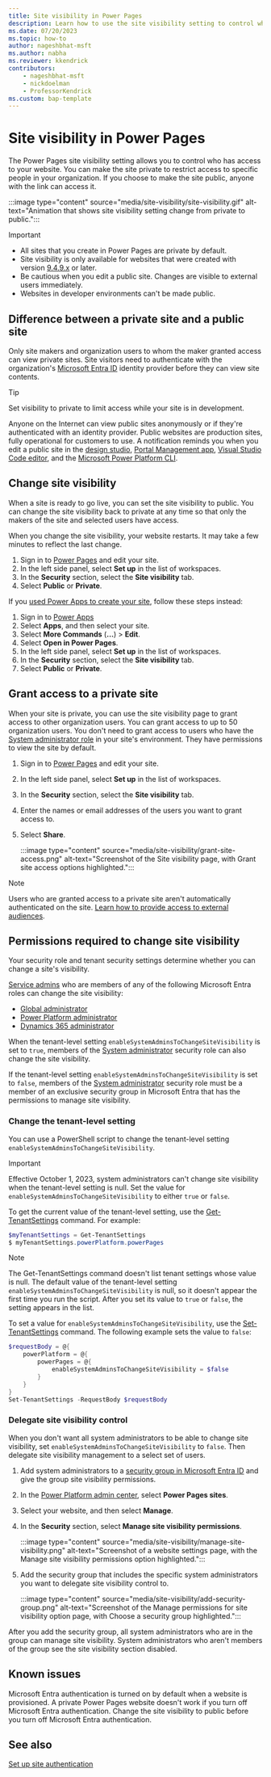 ```yaml
---
title: Site visibility in Power Pages
description: Learn how to use the site visibility setting to control who has access to sites you create with Microsoft Power Pages.
ms.date: 07/20/2023
ms.topic: how-to
author: nageshbhat-msft
ms.author: nabha
ms.reviewer: kkendrick
contributors:
    - nageshbhat-msft
    - nickdoelman
    - ProfessorKendrick
ms.custom: bap-template
---
```


# Site visibility in Power Pages

The Power Pages site visibility setting allows you to control who has access to your website. You can make the site private to restrict access to specific people in your organization. If you choose to make the site public, anyone with the link can access it.

:::image type="content" source="media/site-visibility/site-visibility.gif" alt-text="Animation that shows site visibility setting change from private to public.":::

> [!IMPORTANT]
>
> - All sites that you create in Power Pages are private by default.
> - Site visibility is only available for websites that were created with version [9.4.9.x](/power-platform/released-versions/portals/portalupdate949x) or later.
> - Be cautious when you edit a public site. Changes are visible to external users immediately.
> - Websites in developer environments can't be made public.

## Difference between a private site and a public site

Only site makers and organization users to whom the maker granted access can view private sites. Site visitors need to authenticate with the organization's [Microsoft Entra ID](/azure/active-directory/fundamentals/active-directory-whatis) identity provider before they can view site contents.

> [!TIP]
> Set visibility to private to limit access while your site is in development.

Anyone on the Internet can view public sites anonymously or if they're authenticated with an identity provider. Public websites are production sites, fully operational for customers to use. A notification reminds you when you edit a public site in the [design studio](../getting-started/use-design-studio.md), [Portal Management app](../configure/portal-management-app.md), [Visual Studio Code editor](../configure/vs-code-extension.md), and the [Microsoft Power Platform CLI](../configure/power-platform-cli-tutorial.md).

## Change site visibility

When a site is ready to go live, you can set the site visibility to public. You can change the site visibility back to private at any time so that only the makers of the site and selected users have access.

When you change the site visibility, your website restarts. It may take a few minutes to reflect the last change.

1. Sign in to [Power Pages](https://make.powerpages.microsoft.com/) and edit your site.
1. In the left side panel, select **Set up** in the list of workspaces.
1. In the **Security** section, select the **Site visibility** tab.
1. Select **Public** or **Private**.

If you [used Power Apps to create your site](/power-apps/maker/portals/create-portal), follow these steps instead:

1. Sign in to [Power Apps](https://make.powerapps.com)
1. Select **Apps**, and then select your site.
1. Select **More Commands** (**&hellip;**) > **Edit**.
1. Select **Open in Power Pages**.
1. In the left side panel, select **Set up** in the list of workspaces.
1. In the **Security** section, select the **Site visibility** tab.
1. Select **Public** or **Private**.

## Grant access to a private site

When your site is private, you can use the site visibility page to grant access to other organization users. You can grant access to up to 50 organization users. You don't need to grant access to users who have the [System administrator role](/power-platform/admin/security-roles-privileges) in your site's environment. They have permissions to view the site by default.

1. Sign in to [Power Pages](https://make.powerpages.microsoft.com/) and edit your site.
1. In the left side panel, select **Set up** in the list of workspaces.
1. In the **Security** section, select the **Site visibility** tab.
1. Enter the names or email addresses of the users you want to grant access to.
1. Select **Share**.

    :::image type="content" source="media/site-visibility/grant-site-access.png" alt-text="Screenshot of the Site visibility page, with Grant site access options highlighted.":::

> [!NOTE]
> Users who are granted access to a private site aren't automatically authenticated on the site. [Learn how to provide access to external audiences](external-access.md).

## Permissions required to change site visibility

Your security role and tenant security settings determine whether you can change a site's visibility.

[Service admins](/power-platform/admin/use-service-admin-role-manage-tenant) who are members of any of the following Microsoft Entra roles can change the site visibility:

- [Global administrator](/power-apps/maker/portals/admin/portal-admin-roles#global-administrator)
- [Power Platform administrator](/power-platform/admin/use-service-admin-role-manage-tenant#power-platform-administrator)
- [Dynamics 365 administrator](/power-platform/admin/use-service-admin-role-manage-tenant#dynamics-365-administrator)

When the tenant-level setting `enableSystemAdminsToChangeSiteVisibility` is set to `true`, members of the [System administrator](/power-platform/admin/database-security#environments-with-a-dataverse-database) security role can also change the site visibility.

If the tenant-level setting `enableSystemAdminsToChangeSiteVisibility` is set to `false`, members of the [System administrator](/power-platform/admin/database-security#environments-with-a-dataverse-database) security role must be a member of an exclusive security group in Microsoft Entra that has the permissions to manage site visibility.

### Change the tenant-level setting

You can use a PowerShell script to change the tenant-level setting `enableSystemAdminsToChangeSiteVisibility`.

> [!IMPORTANT]
> Effective October 1, 2023, system administrators can't change site visibility when the tenant-level setting is null. Set the value for `enableSystemAdminsToChangeSiteVisibility` to either `true` or `false`.

To get the current value of the tenant-level setting, use the [Get-TenantSettings](/powershell/module/microsoft.powerapps.administration.powershell/get-tenantsettings) command. For example:
>

```powershell
$myTenantSettings = Get-TenantSettings
$ myTenantSettings.powerPlatform.powerPages
```

> [!NOTE]
> The Get-TenantSettings command doesn't list tenant settings whose value is null. The default value of the tenant-level setting `enableSystemAdminsToChangeSiteVisibility` is null, so it doesn't appear the first time you run the script. After you set its value to `true` or `false`, the setting appears in the list.

To set a value for `enableSystemAdminsToChangeSiteVisibility`, use the [Set-TenantSettings](/powershell/module/microsoft.powerapps.administration.powershell/set-tenantsettings) command. The following example sets the value to `false`:

```powershell
$requestBody = @{
    powerPlatform = @{
        powerPages = @{
            enableSystemAdminsToChangeSiteVisibility = $false
        }
    }
}
Set-TenantSettings -RequestBody $requestBody
```

### Delegate site visibility control

When you don't want all system administrators to be able to change site visibility, set `enableSystemAdminsToChangeSiteVisibility` to `false`. Then delegate site visibility management to a select set of users.

1. Add system administrators to a [security group in Microsoft Entra ID](/azure/active-directory/fundamentals/how-to-manage-groups) and give the group site visibility permissions.
1. In the [Power Platform admin center](https://admin.powerplatform.com), select **Power Pages sites**.
1. Select your website, and then select **Manage**.
1. In the **Security** section, select **Manage site visibility permissions**.

    :::image type="content" source="media/site-visibility/manage-site-visibility.png" alt-text="Screenshot of a website settings page, with the Manage site visibility permissions option highlighted.":::

1. Add the security group that includes the specific system administrators you want to delegate site visibility control to.

    :::image type="content" source="media/site-visibility/add-security-group.png" alt-text="Screenshot of the Manage permissions for site visibility option page, with Choose a security group highlighted.":::

After you add the security group, all system administrators who are in the group can manage site visibility. System administrators who aren't members of the group see the site visibility section disabled.

## Known issues

Microsoft Entra authentication is turned on by default when a website is provisioned. A private Power Pages website doesn't work if you turn off Microsoft Entra authentication. Change the site visibility to public before you turn off Microsoft Entra authentication.

## See also

[Set up site authentication](authentication/configure-site.md)
